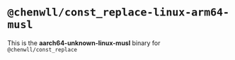 # `@chenwll/const_replace-linux-arm64-musl`

This is the **aarch64-unknown-linux-musl** binary for `@chenwll/const_replace`
